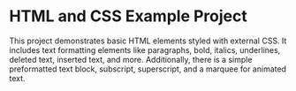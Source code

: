 # HTML and CSS Example Project

This project demonstrates basic HTML elements styled with external CSS.
It includes text formatting elements like paragraphs, bold, italics, underlines, deleted text, inserted text, and more. Additionally, there is a simple preformatted text block, subscript, superscript, and a marquee for animated text.
